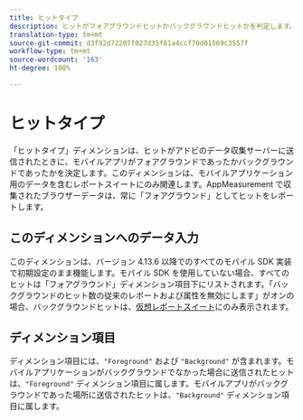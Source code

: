 ```yaml
---
title: ヒットタイプ
description: ヒットがフォアグラウンドヒットかバックグラウンドヒットかを判定します。
translation-type: tm+mt
source-git-commit: d3f92d72207f027d35f81a4ccf70d01569c3557f
workflow-type: tm+mt
source-wordcount: '163'
ht-degree: 100%

---
```



# ヒットタイプ

「ヒットタイプ」ディメンションは、ヒットがアドビのデータ収集サーバーに送信されたときに、モバイルアプリがフォアグラウンドであったかバックグラウンドであったかを決定します。このディメンションは、モバイルアプリケーション用のデータを含むレポートスイートにのみ関連します。AppMeasurement で収集されたブラウザーデータは、常に「フォアグラウンド」としてヒットをレポートします。

## このディメンションへのデータ入力

このディメンションは、バージョン 4.13.6 以降でのすべてのモバイル SDK 実装で初期設定のまま機能します。モバイル SDK を使用していない場合、すべてのヒットは「フォアグラウンド」ディメンション項目下にリストされます。「バックグラウンドのヒット数の従来のレポートおよび属性を無効にします」がオンの場合、バックグラウンドヒットは、[仮想レポートスイート](../vrs/vrs-mobile-visit-processing.md)にのみ表示されます。

## ディメンション項目

ディメンション項目には、`"Foreground"` および `"Background"` が含まれます。モバイルアプリケーションがバックグラウンドでなかった場合に送信されたヒットは、`"Foreground"` ディメンション項目に属します。モバイルアプリがバックグラウンドであった場所に送信されたヒットは、`"Background"` ディメンション項目に属します。
